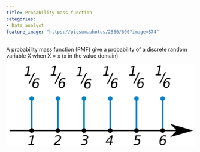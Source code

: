 ```yaml
---
title: Probability mass function
categories:
- Data analyst
feature_image: "https://picsum.photos/2560/600?image=874"
---
```


A probability mass function (PMF) give a probability of a discrete random variable X when X = x (x in the value domain)

<img src="/images/1920px-Fair_dice_probability_distribution.svg.png"
     alt="The probability mass function of a fair die"
     style="float: left; margin-right: 10px;" />